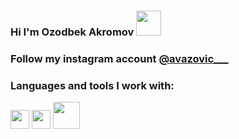 ### Hi I'm Ozodbek Akromov <img src="https://media.giphy.com/media/gM5qFksULw54NMWyry/giphy.gif" width="40px" height="40px">
### Follow my instagram account [@avazovic___](https://instagram.com/avazovic___/)
### Languages and tools I work with:
<code><img src="https://w7.pngwing.com/pngs/201/90/png-transparent-logo-html-html5.png" width="30px"></code>
<code><img src="https://cdn.freebiesupply.com/logos/large/2x/css3-logo-png-transparent.png" width="30px"></code>
<code><img src="https://www.freepnglogos.com/uploads/javascript-png/javascript-logo-transparent-logo-javascript-images-3.png" width="43px"></code>
